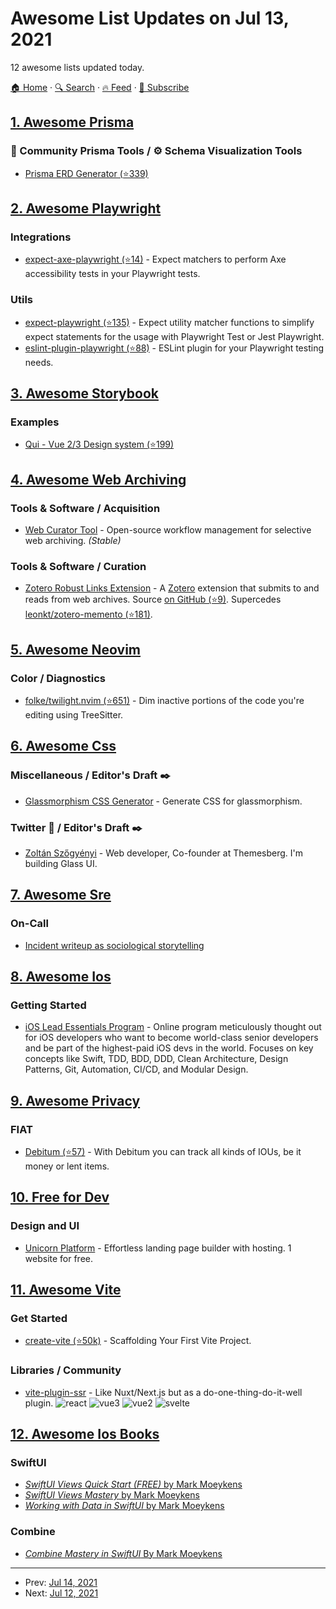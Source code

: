 # Awesome List Updates on Jul 13, 2021

12 awesome lists updated today.

[🏠 Home](/README.md) · [🔍 Search](https://www.trackawesomelist.com/search/) · [🔥 Feed](https://www.trackawesomelist.com/rss.xml) · [📮 Subscribe](https://trackawesomelist.us17.list-manage.com/subscribe?u=d2f0117aa829c83a63ec63c2f&id=36a103854c)



## [1. Awesome Prisma](/content/catalinmiron/awesome-prisma/README.md)

### :safety_vest: Community Prisma Tools / :gear: Schema Visualization Tools

*   [Prisma ERD Generator (⭐339)](https://github.com/keonik/prisma-erd-generator)

## [2. Awesome Playwright](/content/mxschmitt/awesome-playwright/README.md)

### Integrations

*   [expect-axe-playwright (⭐14)](https://github.com/Widen/expect-axe-playwright) - Expect matchers to perform Axe accessibility tests in your Playwright tests.

### Utils

*   [expect-playwright (⭐135)](https://github.com/playwright-community/expect-playwright) - Expect utility matcher functions to simplify expect statements for the usage with Playwright Test or Jest Playwright.
*   [eslint-plugin-playwright (⭐88)](https://github.com/playwright-community/eslint-plugin-playwright) - ESLint plugin for your Playwright testing needs.

## [3. Awesome Storybook](/content/lauthieb/awesome-storybook/README.md)

### Examples

*   [Qui - Vue 2/3 Design system (⭐199)](https://github.com/Qvant-lab/qui-max)

## [4. Awesome Web Archiving](/content/iipc/awesome-web-archiving/README.md)

### Tools & Software / Acquisition

*   [Web Curator Tool](https://webcuratortool.org) - Open-source workflow management for selective web archiving. *(Stable)*

### Tools & Software / Curation

*   [Zotero Robust Links Extension](https://robustlinks.mementoweb.org/zotero/) - A [Zotero](https://www.zotero.org/) extension that submits to and reads from web archives. Source [on GitHub (⭐9)](https://github.com/lanl/Zotero-Robust-Links-Extension). Supercedes [leonkt/zotero-memento (⭐181)](https://github.com/leonkt/zotero-memento).

## [5. Awesome Neovim](/content/rockerBOO/awesome-neovim/README.md)

### Color / Diagnostics

*   [folke/twilight.nvim (⭐651)](https://github.com/folke/twilight.nvim) - Dim inactive portions of the code you're editing using TreeSitter.

## [6. Awesome Css](/content/awesome-css-group/awesome-css/README.md)

### Miscellaneous / Editor's Draft :black_nib:

*   [Glassmorphism CSS Generator](https://ui.glass/generator/) - Generate CSS for glassmorphism.

### Twitter :satellite: / Editor's Draft :black_nib:

*   [Zoltán Szőgyényi](https://twitter.com/zoltanszogyenyi) - Web developer, Co-founder at Themesberg. I'm building Glass UI.

## [7. Awesome Sre](/content/dastergon/awesome-sre/README.md)

### On-Call

*   [Incident writeup as sociological storytelling](https://surfingcomplexity.blog/2021/06/11/incident-writeup-as-sociological-storytelling/)

## [8. Awesome Ios](/content/vsouza/awesome-ios/README.md)

### Getting Started

*   [iOS Lead Essentials Program](https://iosacademy.essentialdeveloper.com/p/ios-lead-essentials) - Online program meticulously thought out for iOS developers who want to become world-class senior developers and be part of the highest-paid iOS devs in the world. Focuses on key concepts like Swift, TDD, BDD, DDD, Clean Architecture, Design Patterns, Git, Automation, CI/CD, and Modular Design.

## [9. Awesome Privacy](/content/pluja/awesome-privacy/README.md)

### FIAT

*   [Debitum (⭐57)](https://github.com/Marmo/debitum) - With Debitum you can track all kinds of IOUs, be it money or lent items.

## [10. Free for Dev](/content/ripienaar/free-for-dev/README.md)

### Design and UI

*   [Unicorn Platform](https://unicornplatform.com/) - Effortless landing page builder with hosting. 1 website for free.

## [11. Awesome Vite](/content/vitejs/awesome-vite/README.md)

### Get Started

*   [create-vite (⭐50k)](https://github.com/vitejs/vite/tree/main/packages/create-vite) - Scaffolding Your First Vite Project.

### Libraries / Community

*   [vite-plugin-ssr](https://vite-plugin-ssr.com) - Like Nuxt/Next.js but as a do-one-thing-do-it-well plugin. ![react](https://img.shields.io/badge/-React-4ab2cf) ![vue3](https://img.shields.io/badge/-Vue%203-42b883) ![vue2](https://img.shields.io/badge/-Vue%202-42b883) ![svelte](https://img.shields.io/badge/-Svelte-db552a)

## [12. Awesome Ios Books](/content/bystritskiy/awesome-ios-books/README.md)

### SwiftUI

*   [*SwiftUI Views Quick Start (FREE)* by Mark Moeykens](https://www.bigmountainstudio.com/free-swiftui-book)
*   [*SwiftUI Views Mastery* by Mark Moeykens](https://www.bigmountainstudio.com/swiftui-views-book)
*   [*Working with Data in SwiftUI* by Mark Moeykens](https://www.bigmountainstudio.com/data)

### Combine

*   [*Combine Mastery in SwiftUI* By Mark Moeykens](https://www.bigmountainstudio.com/combine)

---

- Prev: [Jul 14, 2021](/content/2021/07/14/README.md)
- Next: [Jul 12, 2021](/content/2021/07/12/README.md)